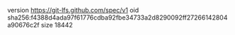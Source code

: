 version https://git-lfs.github.com/spec/v1
oid sha256:f4388d4ada97f61776cdba92fbe34733a2d8290092ff27266142804a90676c2f
size 18442
